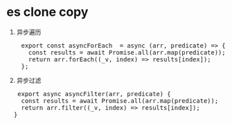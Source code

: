 

es clone copy 
====
1. 异步遍历
<pre>
    export const asyncForEach  = async (arr, predicate) => {
      const results = await Promise.all(arr.map(predicate));
      return arr.forEach((_v, index) => results[index]);
    };
</pre>
2. 异步过滤

<pre>
   export async asyncFilter(arr, predicate) {
    const results = await Promise.all(arr.map(predicate));
    return arr.filter((_v, index) => results[index]);
  }
</pre>
